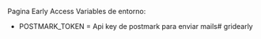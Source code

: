 Pagina Early Access
Variables de entorno:
- POSTMARK_TOKEN = Api key de postmark para enviar mails#   g r i d e a r l y  
 